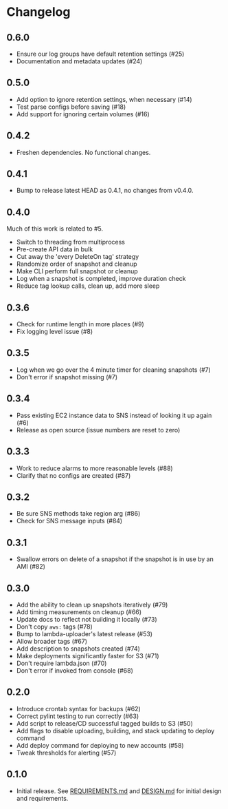 # Changelog

## 0.6.0

- Ensure our log groups have default retention settings (#25)
- Documentation and metadata updates (#24)

## 0.5.0

- Add option to ignore retention settings, when necessary (#14)
- Test parse configs before saving (#18)
- Add support for ignoring certain volumes (#16)

## 0.4.2

- Freshen dependencies. No functional changes.

## 0.4.1

- Bump to release latest HEAD as 0.4.1, no changes from v0.4.0.

## 0.4.0

Much of this work is related to #5.

 - Switch to threading from multiprocess
 - Pre-create API data in bulk
 - Cut away the 'every DeleteOn tag' strategy
 - Randomize order of snapshot and cleanup
 - Make CLI perform full snapshot or cleanup
 - Log when a snapshot is completed, improve duration check
 - Reduce tag lookup calls, clean up, add more sleep

## 0.3.6

- Check for runtime length in more places (#9)
- Fix logging level issue (#8)

## 0.3.5

- Log when we go over the 4 minute timer for cleaning snapshots (#7)
- Don't error if snapshot missing (#7)

## 0.3.4

- Pass existing EC2 instance data to SNS instead of looking it up again (#6)
- Release as open source (issue numbers are reset to zero)

## 0.3.3

- Work to reduce alarms to more reasonable levels (#88)
- Clarify that no configs are created (#87)

## 0.3.2

- Be sure SNS methods take region arg (#86)
- Check for SNS message inputs (#84)

## 0.3.1

- Swallow errors on delete of a snapshot if the snapshot is in use by an AMI (#82)

## 0.3.0

- Add the ability to clean up snapshots iteratively (#79)
- Add timing measurements on cleanup (#66)
- Update docs to reflect not building it locally (#73)
- Don't copy `aws:` tags (#78)
- Bump to lambda-uploader's latest release (#53)
- Allow broader tags (#67)
- Add description to snapshots created (#74)
- Make deployments significantly faster for S3 (#71)
- Don't require lambda.json (#70)
- Don't error if invoked from console (#68)

## 0.2.0

- Introduce crontab syntax for backups (#62)
- Correct pylint testing to run correctly (#63)
- Add script to release/CD successful tagged builds to S3 (#50)
- Add flags to disable uploading, building, and stack updating to deploy command
- Add deploy command for deploying to new accounts (#58)
- Tweak thresholds for alerting (#57)

## 0.1.0

- Initial release. See [REQUIREMENTS.md](REQUIREMENTS.md) and [DESIGN.md](DESIGN.md) for initial design and requirements.
